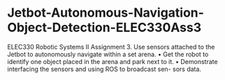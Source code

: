 # Jetbot-Autonomous-Navigation-Object-Detection-ELEC330Ass3
ELEC330 Robotic Systems II Assignment 3. Use sensors attached to the Jetbot to autonomously navigate within a set arena. • Get the robot to identify one object placed in the arena and park next to it. • Demonstrate interfacing the sensors and using ROS to broadcast sen- sors data.
